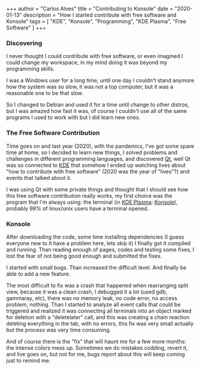 +++
author = "Carlos Alves"
title = "Contributing to Konsole"
date = "2020-01-13"
description = "How I started contribute with free software and Konsole"
tags = [
    "KDE",
    "Konsole",
    "Programming",
    "KDE Plasma",
    "Free Software"
]
+++
### Discovering
I never thought I could contribute with free software, or even imagined I could change my workspace, in my mind doing it was beyond my programming skills.

I was a Windows user for a long time, until one day I couldn't stand anymore how the system was so slow, it was not a top computer, but it was a reasonable one to be that slow.

So I changed to Debian and used it for a time until change to other distros, but I was amazed how fast it was, of course I couldn't use all of the same programs I used to work with but I did learn new ones.

### The Free Software Contribution
Time goes on and last year (2020), with the pandemics, I've got some spare time at home, so I decided to learn new things, I solved problems and challenges in different programming languages, and discovered [Qt](https://www.qt.io/), well Qt was so connected to [KDE](https://kde.org/) that somehow I ended up watching lives about "how to contribute with free software" (2020 was the year of "lives"?) and events that talked about it.

I was using Qt with some private things and thought that I should see how this free software contribution really works, my first choice was the program that I'm always using: the terminal (in [KDE Plasma](https://kde.org/plasma-desktop/): [Konsole](https://konsole.kde.org/)), probably 99% of linux/unix users have a terminal opened.

### Konsole
After downloading the code, some time installing dependencies (I guess everyone new to it have a problem here, lets skip it) I finally got it compiled and running. Than reading enough of pages, codes and testing some fixes, I lost the fear of not being good enough and submitted the fixes.

I started with small bugs. Than increased the difficult level. And finally be able to add a new feature.

The most difficult to fix was a crash that happened when rearranging split view, because it was a clean crash, I debugged it a lot (used gdb, gammaray, etc), there was no memory leak, no code error, no access problem, nothing. Than I started to analyze all event calls that could be triggered and realized it was connecting all terminals into an object marked for deletion with a "deletelater" call, and this was creating a chain reaction deleting everything in the tab, with no errors, this fix was very small actually but the process was very time consuming.

And of course there is the "fix" that will haunt me for a few more months: the intense colors mess up. Sometimes we do mistakes codding, revert it, and live goes on, but not for me, bugs report about this will keep coming just to remind me.